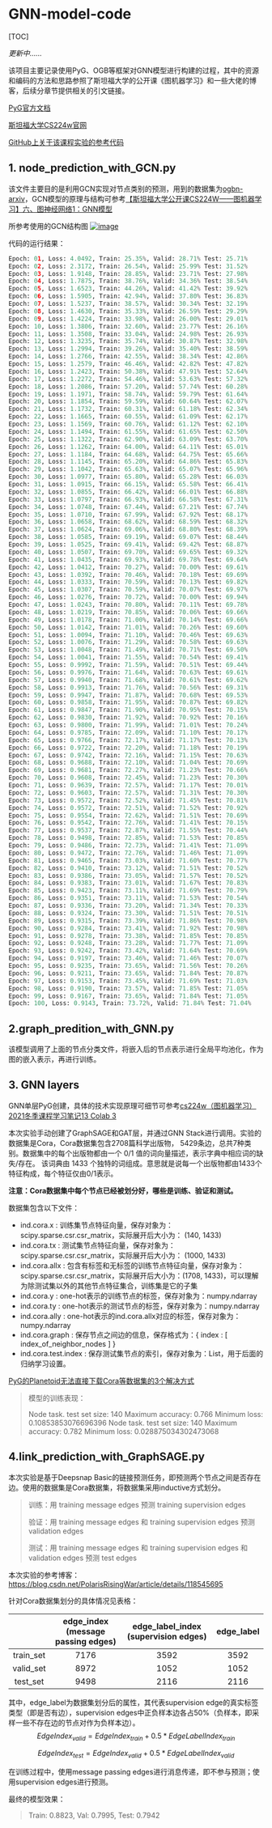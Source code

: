 # GNN-model-code

[TOC]

*更新中……*

该项目主要记录使用PyG、OGB等框架对GNN模型进行构建的过程，其中的资源和编码的方法和思路参照了斯坦福大学的公开课《图机器学习》和一些大佬的博客，后续分章节提供相关的引文链接。

[PyG官方文档](https://pytorch-geometric.readthedocs.io/en/latest/modules/nn.html#torch_geometric.nn.models.GCN)

[斯坦福大学CS224w官网](http://web.stanford.edu/class/cs224w/)

[GitHub上关于该课程实验的参考代码](https://github.com/PolarisRisingWar/cs224w-2021-winter-colab)

## 1. node_prediction_with_GCN.py

该文件主要目的是利用GCN实现对节点类别的预测，用到的数据集为[ogbn-arxiv](https://ogb.stanford.edu/docs/nodeprop/#ogbn-arxiv)，GCN模型的原理与结构可参考[【斯坦福大学公开课CS224W——图机器学习】六、图神经网络1：GNN模型](https://blog.csdn.net/qq_45955883/article/details/127135419)

所参考使用的GCN结构图 [![image](https://user-images.githubusercontent.com/114124424/193591834-97b77245-8cd2-4a56-8ae8-7a7840232559.png)](https://user-images.githubusercontent.com/114124424/193591834-97b77245-8cd2-4a56-8ae8-7a7840232559.png)

代码的运行结果：

```python
Epoch: 01, Loss: 4.0492, Train: 25.35%, Valid: 28.71% Test: 25.71%
Epoch: 02, Loss: 2.3172, Train: 26.54%, Valid: 25.99% Test: 31.52%
Epoch: 03, Loss: 1.9148, Train: 28.85%, Valid: 23.71% Test: 27.98%
Epoch: 04, Loss: 1.7875, Train: 38.76%, Valid: 34.36% Test: 38.54%
Epoch: 05, Loss: 1.6523, Train: 44.26%, Valid: 41.42% Test: 39.92%
Epoch: 06, Loss: 1.5905, Train: 42.94%, Valid: 37.80% Test: 36.83%
Epoch: 07, Loss: 1.5237, Train: 38.57%, Valid: 30.34% Test: 32.19%
Epoch: 08, Loss: 1.4630, Train: 35.33%, Valid: 26.59% Test: 29.29%
Epoch: 09, Loss: 1.4224, Train: 33.98%, Valid: 26.00% Test: 29.01%
Epoch: 10, Loss: 1.3806, Train: 32.60%, Valid: 23.77% Test: 26.16%
Epoch: 11, Loss: 1.3508, Train: 33.04%, Valid: 24.98% Test: 26.93%
Epoch: 12, Loss: 1.3235, Train: 35.74%, Valid: 30.87% Test: 32.98%
Epoch: 13, Loss: 1.2994, Train: 39.26%, Valid: 35.40% Test: 38.59%
Epoch: 14, Loss: 1.2766, Train: 42.55%, Valid: 38.34% Test: 42.86%
Epoch: 15, Loss: 1.2579, Train: 46.46%, Valid: 42.82% Test: 47.82%
Epoch: 16, Loss: 1.2423, Train: 50.38%, Valid: 47.91% Test: 52.64%
Epoch: 17, Loss: 1.2272, Train: 54.46%, Valid: 53.63% Test: 57.32%
Epoch: 18, Loss: 1.2086, Train: 57.20%, Valid: 57.74% Test: 60.28%
Epoch: 19, Loss: 1.1971, Train: 58.74%, Valid: 59.79% Test: 61.64%
Epoch: 20, Loss: 1.1854, Train: 59.59%, Valid: 60.64% Test: 62.07%
Epoch: 21, Loss: 1.1732, Train: 60.31%, Valid: 61.18% Test: 62.34%
Epoch: 22, Loss: 1.1665, Train: 60.55%, Valid: 61.09% Test: 62.17%
Epoch: 23, Loss: 1.1569, Train: 60.76%, Valid: 61.12% Test: 62.10%
Epoch: 24, Loss: 1.1494, Train: 61.55%, Valid: 61.65% Test: 62.50%
Epoch: 25, Loss: 1.1322, Train: 62.90%, Valid: 63.09% Test: 63.70%
Epoch: 26, Loss: 1.1262, Train: 64.00%, Valid: 64.11% Test: 65.01%
Epoch: 27, Loss: 1.1184, Train: 64.68%, Valid: 64.75% Test: 65.66%
Epoch: 28, Loss: 1.1145, Train: 65.20%, Valid: 64.86% Test: 65.83%
Epoch: 29, Loss: 1.1042, Train: 65.63%, Valid: 65.07% Test: 65.96%
Epoch: 30, Loss: 1.0977, Train: 65.80%, Valid: 65.28% Test: 66.03%
Epoch: 31, Loss: 1.0915, Train: 66.15%, Valid: 65.58% Test: 66.41%
Epoch: 32, Loss: 1.0855, Train: 66.42%, Valid: 66.01% Test: 66.88%
Epoch: 33, Loss: 1.0797, Train: 66.93%, Valid: 66.58% Test: 67.31%
Epoch: 34, Loss: 1.0748, Train: 67.44%, Valid: 67.21% Test: 67.74%
Epoch: 35, Loss: 1.0710, Train: 67.99%, Valid: 67.92% Test: 68.17%
Epoch: 36, Loss: 1.0658, Train: 68.62%, Valid: 68.59% Test: 68.32%
Epoch: 37, Loss: 1.0624, Train: 69.06%, Valid: 68.80% Test: 68.39%
Epoch: 38, Loss: 1.0585, Train: 69.19%, Valid: 69.07% Test: 68.44%
Epoch: 39, Loss: 1.0525, Train: 69.41%, Valid: 69.42% Test: 68.87%
Epoch: 40, Loss: 1.0507, Train: 69.70%, Valid: 69.65% Test: 69.32%
Epoch: 41, Loss: 1.0435, Train: 69.93%, Valid: 69.78% Test: 69.64%
Epoch: 42, Loss: 1.0412, Train: 70.27%, Valid: 70.00% Test: 69.61%
Epoch: 43, Loss: 1.0392, Train: 70.46%, Valid: 70.18% Test: 69.69%
Epoch: 44, Loss: 1.0333, Train: 70.59%, Valid: 70.13% Test: 69.82%
Epoch: 45, Loss: 1.0307, Train: 70.59%, Valid: 70.07% Test: 69.97%
Epoch: 46, Loss: 1.0276, Train: 70.72%, Valid: 70.00% Test: 69.94%
Epoch: 47, Loss: 1.0243, Train: 70.80%, Valid: 70.11% Test: 69.78%
Epoch: 48, Loss: 1.0219, Train: 70.85%, Valid: 70.06% Test: 69.66%
Epoch: 49, Loss: 1.0178, Train: 71.00%, Valid: 70.14% Test: 69.66%
Epoch: 50, Loss: 1.0142, Train: 71.01%, Valid: 70.26% Test: 69.60%
Epoch: 51, Loss: 1.0094, Train: 71.10%, Valid: 70.46% Test: 69.63%
Epoch: 52, Loss: 1.0076, Train: 71.29%, Valid: 70.58% Test: 69.63%
Epoch: 53, Loss: 1.0048, Train: 71.49%, Valid: 70.71% Test: 69.50%
Epoch: 54, Loss: 1.0041, Train: 71.55%, Valid: 70.54% Test: 69.41%
Epoch: 55, Loss: 0.9992, Train: 71.59%, Valid: 70.51% Test: 69.44%
Epoch: 56, Loss: 0.9976, Train: 71.64%, Valid: 70.63% Test: 69.61%
Epoch: 57, Loss: 0.9940, Train: 71.68%, Valid: 70.61% Test: 69.62%
Epoch: 58, Loss: 0.9913, Train: 71.76%, Valid: 70.56% Test: 69.31%
Epoch: 59, Loss: 0.9947, Train: 71.87%, Valid: 70.68% Test: 69.53%
Epoch: 60, Loss: 0.9858, Train: 71.95%, Valid: 70.87% Test: 69.82%
Epoch: 61, Loss: 0.9847, Train: 71.90%, Valid: 70.95% Test: 70.15%
Epoch: 62, Loss: 0.9830, Train: 71.92%, Valid: 70.92% Test: 70.16%
Epoch: 63, Loss: 0.9800, Train: 71.99%, Valid: 71.01% Test: 70.24%
Epoch: 64, Loss: 0.9785, Train: 72.09%, Valid: 71.10% Test: 70.17%
Epoch: 65, Loss: 0.9766, Train: 72.17%, Valid: 71.17% Test: 70.13%
Epoch: 66, Loss: 0.9722, Train: 72.20%, Valid: 71.18% Test: 70.19%
Epoch: 67, Loss: 0.9742, Train: 72.16%, Valid: 71.15% Test: 70.63%
Epoch: 68, Loss: 0.9688, Train: 72.10%, Valid: 71.04% Test: 70.69%
Epoch: 69, Loss: 0.9681, Train: 72.27%, Valid: 71.23% Test: 70.66%
Epoch: 70, Loss: 0.9608, Train: 72.45%, Valid: 71.23% Test: 70.30%
Epoch: 71, Loss: 0.9639, Train: 72.57%, Valid: 71.17% Test: 70.01%
Epoch: 72, Loss: 0.9603, Train: 72.57%, Valid: 71.31% Test: 70.30%
Epoch: 73, Loss: 0.9572, Train: 72.52%, Valid: 71.45% Test: 70.81%
Epoch: 74, Loss: 0.9572, Train: 72.51%, Valid: 71.52% Test: 70.92%
Epoch: 75, Loss: 0.9554, Train: 72.62%, Valid: 71.51% Test: 70.69%
Epoch: 76, Loss: 0.9542, Train: 72.76%, Valid: 71.41% Test: 70.15%
Epoch: 77, Loss: 0.9537, Train: 72.87%, Valid: 71.55% Test: 70.44%
Epoch: 78, Loss: 0.9498, Train: 72.85%, Valid: 71.53% Test: 70.85%
Epoch: 79, Loss: 0.9486, Train: 72.73%, Valid: 71.41% Test: 71.09%
Epoch: 80, Loss: 0.9472, Train: 72.76%, Valid: 71.46% Test: 71.09%
Epoch: 81, Loss: 0.9465, Train: 73.03%, Valid: 71.60% Test: 70.77%
Epoch: 82, Loss: 0.9410, Train: 73.12%, Valid: 71.51% Test: 70.52%
Epoch: 83, Loss: 0.9386, Train: 73.05%, Valid: 71.57% Test: 70.52%
Epoch: 84, Loss: 0.9383, Train: 73.01%, Valid: 71.67% Test: 70.83%
Epoch: 85, Loss: 0.9423, Train: 73.11%, Valid: 71.69% Test: 70.79%
Epoch: 86, Loss: 0.9351, Train: 73.11%, Valid: 71.53% Test: 70.54%
Epoch: 87, Loss: 0.9336, Train: 73.20%, Valid: 71.34% Test: 70.33%
Epoch: 88, Loss: 0.9324, Train: 73.30%, Valid: 71.51% Test: 70.51%
Epoch: 89, Loss: 0.9315, Train: 73.39%, Valid: 71.86% Test: 70.98%
Epoch: 90, Loss: 0.9284, Train: 73.41%, Valid: 71.92% Test: 70.98%
Epoch: 91, Loss: 0.9278, Train: 73.38%, Valid: 71.85% Test: 70.85%
Epoch: 92, Loss: 0.9248, Train: 73.28%, Valid: 71.77% Test: 71.09%
Epoch: 93, Loss: 0.9242, Train: 73.42%, Valid: 71.64% Test: 70.69%
Epoch: 94, Loss: 0.9197, Train: 73.46%, Valid: 71.46% Test: 70.07%
Epoch: 95, Loss: 0.9235, Train: 73.65%, Valid: 71.56% Test: 70.26%
Epoch: 96, Loss: 0.9211, Train: 73.65%, Valid: 71.84% Test: 70.87%
Epoch: 97, Loss: 0.9153, Train: 73.45%, Valid: 71.69% Test: 71.03%
Epoch: 98, Loss: 0.9190, Train: 73.57%, Valid: 71.85% Test: 71.05%
Epoch: 99, Loss: 0.9167, Train: 73.65%, Valid: 71.84% Test: 71.05%
Epoch: 100, Loss: 0.9143, Train: 73.72%, Valid: 71.84% Test: 71.04%
```

## 2.graph_predition_with_GNN.py

该模型调用了上面的节点分类文件，将嵌入后的节点表示进行全局平均池化，作为图的嵌入表示，再进行训练。

## 3. GNN layers

GNN单层PyG创建，具体的技术实现原理可细节可参考[cs224w（图机器学习）2021冬季课程学习笔记13 Colab 3](https://blog.csdn.net/PolarisRisingWar/article/details/118545695)

本次实验手动创建了GraphSAGE和GAT层，并通过GNN Stack进行调用。实验的数据集是Cora，Cora数据集包含2708篇科学出版物， 5429条边，总共7种类别。数据集中的每个出版物都由一个 0/1 值的词向量描述，表示字典中相应词的缺失/存在。 该词典由 1433 个独特的词组成。意思就是说每一个出版物都由1433个特征构成，每个特征仅由0/1表示。

**注意：Cora数据集中每个节点已经被划分好，哪些是训练、验证和测试。**

数据集包含以下文件：

- ind.cora.x : 训练集节点特征向量，保存对象为：scipy.sparse.csr.csr_matrix，实际展开后大小为： (140, 1433)
- ind.cora.tx : 测试集节点特征向量，保存对象为：scipy.sparse.csr.csr_matrix，实际展开后大小为： (1000, 1433)
- ind.cora.allx : 包含有标签和无标签的训练节点特征向量，保存对象为：scipy.sparse.csr.csr_matrix，实际展开后大小为：(1708, 1433)，可以理解为除测试集以外的其他节点特征集合，训练集是它的子集
- ind.cora.y : one-hot表示的训练节点的标签，保存对象为：numpy.ndarray
- ind.cora.ty : one-hot表示的测试节点的标签，保存对象为：numpy.ndarray
- ind.cora.ally : one-hot表示的ind.cora.allx对应的标签，保存对象为：numpy.ndarray
- ind.cora.graph : 保存节点之间边的信息，保存格式为：{ index : [ index_of_neighbor_nodes ] }
- ind.cora.test.index : 保存测试集节点的索引，保存对象为：List，用于后面的归纳学习设置。

[PyG的Planetoid无法直接下载Cora等数据集的3个解决方式](https://blog.csdn.net/PolarisRisingWar/article/details/116399648)

> 模型的训练表现：
>
> Node task. test set size: 140
> Maximum accuracy: 0.766
> Minimum loss: 0.10853853076696396
> Node task. test set size: 140
> Maximum accuracy: 0.782
> Minimum loss: 0.028875034302473068

## 4.link_prediction_with_GraphSAGE.py

本次实验是基于Deepsnap Basic的链接预测任务，即预测两个节点之间是否存在边。使用的数据集是Cora数据集，将数据集采用inductive方式划分。

> 训练：用 training message edges 预测 training supervision edges
>
> 验证：用 training message edges 和 training supervision edges 预测 validation edges
>
> 测试：用 training message edges 和 training supervision edges 和 validation edges 预测 test edges

本次实验的参考博客：https://blog.csdn.net/PolarisRisingWar/article/details/118545695

针对Cora数据集划分的具体情况见表格：

|           | edge_index (message passing edges) | edge_label_index (supervision edges) | edge_label |
| :-------: | :--------------------------------: | :----------------------------------: | :--------: |
| train_set |                7176                |                 3592                 |    3592    |
| valid_set |                8972                |                 1052                 |    1052    |
| test_set  |                9498                |                 2116                 |    2116    |

其中，edge_label为数据集划分后的属性，其代表supervision edge的真实标签类型（即是否有边），supervision edges中正负样本边各占50%（负样本，即采样一些不存在边的节点对作为负样本边）。
$$
EdgeIndex_{valid}=EdgeIndex_{train}+0.5*EdgeLabelIndex_{train}
$$

$$
EdgeIndex_{test}=EdgeIndex_{valid}+0.5*EdgeLabelIndex_{valid}
$$

在训练过程中，使用message passing edges进行消息传递，即不参与预测；使用supervision edges进行预测。

最终的模型效果：

> Train: 0.8823, Val: 0.7995, Test: 0.7942
